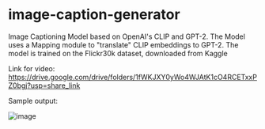 # image-caption-generator

Image Captioning Model based on OpenAI's CLIP and GPT-2. The Model uses a Mapping module to "translate" CLIP embeddings ​​to GPT-2. The model is trained on the Flickr30k dataset, downloaded from Kaggle

Link for video: https://drive.google.com/drive/folders/1fWKJXY0yWo4WJAtK1cO4RCETxxPZ0bgj?usp=share_link

Sample output:

![image](https://github.com/sacchinbhg/image-caption-generator/assets/61612220/281f0b72-feda-4649-b6fe-1d83422e0fd5)
